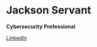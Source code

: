 # Jackson Servant  
**Cybersecurity Professional**

[LinkedIn](https://www.linkedin.com/in/jacksonservant)

